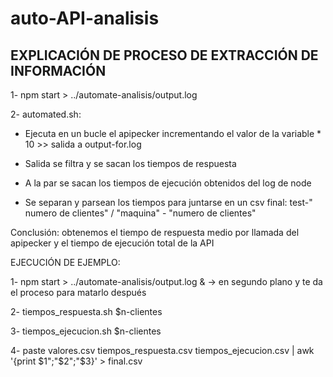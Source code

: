 # auto-API-analisis
## EXPLICACIÓN DE PROCESO DE EXTRACCIÓN DE INFORMACIÓN

1- npm start > ../automate-analisis/output.log

2- automated.sh: 

 - Ejecuta en un bucle el apipecker incrementando el valor de la variable * 10 >> salida a output-for.log 

 - Salida se filtra y se sacan los tiempos de respuesta

 - A la par se sacan los tiempos de ejecución obtenidos del log de node

 - Se separan y parsean los tiempos para juntarse en un csv final:
      test-" numero de clientes" / "maquina" - "numero de clientes"

Conclusión: obtenemos el tiempo de respuesta medio por llamada del apipecker y el tiempo de ejecución total de la API

EJECUCIÓN DE EJEMPLO:

1- npm start > ../automate-analisis/output.log & -> en segundo plano y te da el proceso para matarlo después

2- tiempos_respuesta.sh $n-clientes

3- tiempos_ejecucion.sh $n-clientes

4- paste valores.csv tiempos_respuesta.csv tiempos_ejecucion.csv 
| awk '{print $1";"$2";"$3}' > final.csv

